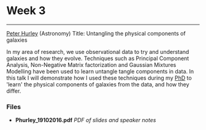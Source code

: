 # Week 3
-----
[Peter Hurley](http://www.sussex.ac.uk/profiles/188689) (Astronomy) 
Title: Untangling the physical components of galaxies

In my area of research, we use observational data to try and understand galaxies and how they evolve. Techniques such as Principal Component Analysis, Non-Negative Matrix factorization and Gaussian Mixtures Modelling have been used to learn untangle tangle components in data. In this talk I will demonstrate how I used these techniques during my [PhD](http://sro.sussex.ac.uk/51433/) to 'learn' the physical components of galaxies from the data, and how they differ.

### Files
- **Phurley_19102016.pdf** *PDF of slides and speaker notes*